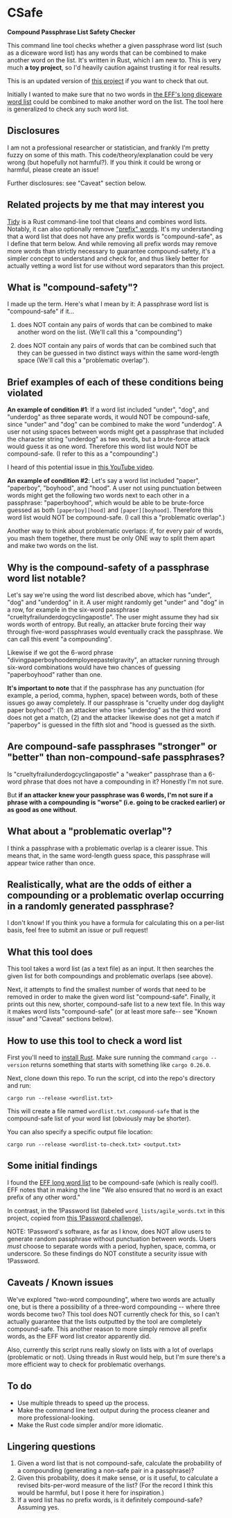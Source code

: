 # CSafe

**Compound Passphrase List Safety Checker**

This command line tool checks whether a given passphrase word list (such as a diceware word list) has any words that can be combined to make another word on the list. It's written in Rust, which I am new to. This is very much **a toy project**, so I'd heavily caution against trusting it for real results. 

This is an updated version of [this project](https://github.com/sts10/compound-passphrase-list-safety-checker) if you want to check that out.

<!-- I also have written [a blog post](https://sts10.github.io/2018/05/05/compound-passphrase-list-safety-checker.html) about this tool. --> 

Initially I wanted to make sure that no two words in [the EFF's long diceware word list](https://www.eff.org/deeplinks/2016/07/new-wordlists-random-passphrases) could be combined to make another word on the list. The tool here is generalized to check any such word list.

## Disclosures

I am not a professional researcher or statistician, and frankly I'm pretty fuzzy on some of this math. This code/theory/explanation could be very wrong (but hopefully not harmful?). If you think it could be wrong or harmful, please create an issue! 

Further disclosures: see "Caveat" section below.

## Related projects by me that may interest you

[Tidy](https://github.com/sts10/tidy) is a Rust command-line tool that cleans and combines word lists. Notably, it can also optionally remove ["prefix" words](https://en.wikipedia.org/wiki/Prefix_code). It's my understanding that a word list that does not have any prefix words is "compound-safe", as I define that term below. And while removing all prefix words may remove more words than strictly necessary to guarantee compound-safety, it's a simpler concept to understand and check for, and thus likely better for actually vetting a word list for use without word separators than this project.

## What is "compound-safety"? 

I made up the term. Here's what I mean by it: A passphrase word list is "compound-safe" if it...

1. does NOT contain any pairs of words that can be combined to make another word on the list. (We'll call this a "compounding")

2. does NOT contain any pairs of words that can be combined such that they can be guessed in two distinct ways within the same word-length space (We'll call this a "problematic overlap").

## Brief examples of each of these conditions being violated

**An example of condition #1**: If a word list included "under", "dog", and "underdog" as three separate words, it would NOT be compound-safe, since "under" and "dog" can be combined to make the word "underdog". A user not using spaces between words might get a passphrase that included the character string "underdog" as two words, but a brute-force attack would guess it as one word. Therefore this word list would NOT be compound-safe. (I refer to this as a "compounding".)

I heard of this potential issue in [this YouTube video](https://youtu.be/Pe_3cFuSw1E?t=8m36s). 

**An example of condition #2**: Let's say a word list included "paper", "paperboy", "boyhood", and "hood". A user not using punctuation between words might get the following two words next to each other in a passphrase: "paperboyhood", which would be able to be brute-force guessed as both `[paperboy][hood]` and `[paper][boyhood]`. Therefore this word list would NOT be compound-safe. (I call this a "problematic overlap".)

Another way to think about problematic overlaps: if, for every pair of words, you mash them together, there must be only ONE way to split them apart and make two words on the list.

## Why is the compound-safety of a passphrase word list notable? 

Let's say we're using the word list described above, which has "under", "dog" and "underdog" in it. A user might randomly get "under" and "dog" in a row, for example in the six-word passphrase "crueltyfrailunderdogcyclingapostle". The user might assume they had six words worth of entropy. But really, an attacker brute forcing their way through five-word passphrases would eventually crack the passphrase. We can call this event "a compounding".

Likewise if we got the 6-word phrase "divingpaperboyhoodemployeepastelgravity", an attacker running through six-word combinations would have two chances of guessing "paperboyhood" rather than one.

**It's important to note** that if the passphrase has any punctuation (for example, a period, comma, hyphen, space) between words, both of these issues go away completely. If our passphrase is "cruelty under dog daylight paper boyhood": (1) an attacker who tries "underdog" as the third word does not get a match, (2) and the attacker likewise does not get a match if "paperboy" is guessed in the fifth slot and "hood is guessed as the sixth.

## Are compound-safe passphrases "stronger" or "better" than non-compound-safe passphrases?

Is "crueltyfrailunderdogcyclingapostle" a "weaker" passphrase than a 6-word phrase that does not have a compounding in it? Honestly I'm not sure. 

But **if an attacker knew your passphrase was 6 words, I'm not sure if a phrase with a compounding is "worse" (i.e. going to be cracked earlier) or as good as one without**.

## What about a "problematic overlap"?

I think a passphrase with a problematic overlap is a clearer issue. This means that, in the same word-length guess space, this passphrase will appear twice rather than once. 

## Realistically, what are the odds of either a compounding or a problematic overlap occurring in a randomly generated passphrase?

I don't know! If you think you have a formula for calculating this on a per-list basis, feel free to submit an issue or pull request!

## What this tool does

This tool takes a word list (as a text file) as an input. It then searches the given list for both compoundings and problematic overlaps (see above).

Next, it attempts to find the smallest number of words that need to be removed in order to make the given word list "compound-safe". Finally, it prints out this new, shorter, compound-safe list to a new text file. In this way it makes word lists "compound-safe" (or at least more safe-- see "Known issue" and "Caveat" sections below).

## How to use this tool to check a word list

First you'll need to [install Rust](https://www.rust-lang.org/en-US/install.html). Make sure running the command `cargo --version` returns something that starts with something like `cargo 0.26.0`. 

Next, clone down this repo. To run the script, cd into the repo's directory and run:

```
cargo run --release <wordlist.txt>
```

This will create a file named `wordlist.txt.compound-safe` that is the compound-safe list of your word list (obviously may be shorter). 

You can also specify a specific output file location:

```
cargo run --release <wordlist-to-check.txt> <output.txt>
```


## Some initial findings

I found the [EFF long word list](https://www.eff.org/deeplinks/2016/07/new-wordlists-random-passphrases) to be compound-safe (which is really cool!). EFF notes that in making the line "We also ensured that no word is an exact prefix of any other word." 

In contrast, in the 1Password list (labeled `word_lists/agile_words.txt` in this project, copied from [this 1Password challenge](https://github.com/agilebits/crackme/blob/master/doc/AgileWords.txt)), 

NOTE: 1Password's software, as far as I know, does NOT allow users to generate random passphrase without punctuation between words. Users _must_ choose to separate words with a period, hyphen, space, comma, or underscore. So these findings do NOT constitute a security issue with 1Password.

## Caveats / Known issues

We've explored "two-word compounding", where two words are actually one, but is there a possibility of a three-word compounding -- where three words become two? This tool does NOT currently check for this, so I can't actually guarantee that the lists outputted by the tool are completely compound-safe. This another reason to more simply remove all prefix words, as the EFF word list creator apparently did.

Also, currently this script runs really slowly on lists with a lot of overlaps (problematic or not). Using threads in Rust would help, but I'm sure there's a more efficient way to check for problematic overhangs.

## To do

- Use multiple threads to speed up the process. 
- Make the command line text output during the process cleaner and more professional-looking.
- Make the Rust code simpler and/or more idiomatic.

## Lingering questions

1. Given a word list that is not compound-safe, calculate the probability of a compounding (generating a non-safe pair in a passphrase)? 
2. Given this probability, does it make sense, or is it useful, to calculate a revised bits-per-word measure of the list? (For the record I think this would be harmful, but I pose it here for inspiration.)
3. If a word list has no prefix words, is it definitely compound-safe? Assuming yes.


